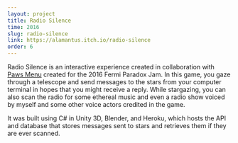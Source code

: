 ```yaml
---
layout: project
title: Radio Silence
time: 2016
slug: radio-silence
link: https://alamantus.itch.io/radio-silence
order: 6
---
```


Radio Silence is an interactive experience created in collaboration with [Paws Menu](http://pawsmenu.net)
created for the 2016 Fermi Paradox Jam. In this game, you gaze through a telescope and send messages to
the stars from your computer terminal in hopes that you might receive a reply. While stargazing, you can
also scan the radio for some ethereal music and even a radio show voiced by myself and some other voice
actors credited in the game.

It was built using C# in Unity 3D, Blender, and Heroku, which hosts the API and database that
stores messages sent to stars and retrieves them if they are ever scanned.